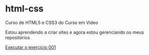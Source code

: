 # html-css
 Curso de HTML5 e CSS3 do Curso em Video

 Estou aprendendo a criar sites e agora estou gerenciando os meus repositórios

<a href="https://theosoarespalacio.github.io/html-css/Exercicios/ex001/index.html">Executar o exercicio 001</a>